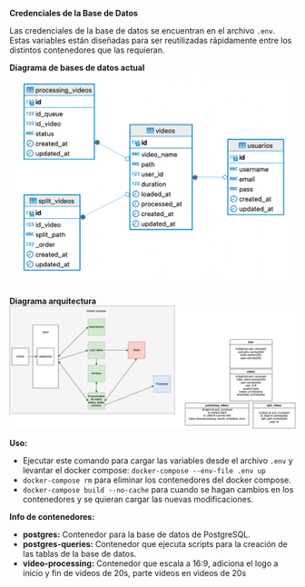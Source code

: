 **Credenciales de la Base de Datos**

Las credenciales de la base de datos se encuentran en el archivo `.env`. Estas variables están diseñadas para ser reutilizadas rápidamente entre los distintos contenedores que las requieran.

**Diagrama de bases de datos actual**
![Diagrama base de datos actual](imgs/img.png)

**Diagrama arquitectura**
![Diagrama arquitectura](imgs%2FUntitled%20Diagram.drawio%20%281%29.png)

**Uso:**

- Ejecutar este comando para cargar las variables desde el archivo `.env` y levantar el docker compose: `docker-compose --env-file .env up`
- `docker-compose rm` para eliminar los contenedores del docker compose.
- `docker-compose build --no-cache` para cuando se hagan cambios en los contenedores y se quieran cargar las nuevas modificaciones.

**Info de contenedores:**

- **postgres:** Contenedor para la base de datos de PostgreSQL.
- **postgres-queries:** Contenedor que ejecuta scripts para la creación de las tablas de la base de datos.
- **video-processing:** Contenedor que escala a 16:9, adiciona el logo a inicio y fin de videos de 20s, parte videos en videos de 20s


